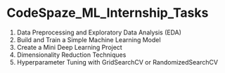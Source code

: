 # CodeSpaze_ML_Internship_Tasks
1. Data Preprocessing and Exploratory Data Analysis (EDA)
2. Build and Train a Simple Machine Learning Model
3. Create a Mini Deep Learning Project
4. Dimensionality Reduction Techniques
5. Hyperparameter Tuning with GridSearchCV or RandomizedSearchCV
